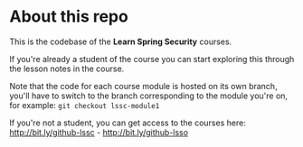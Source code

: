 # About this repo

This is the codebase of the **Learn Spring Security** courses.

If you're already a student of the course you can start exploring this through the lesson notes in the course.

Note that the code for each course module is hosted on its own branch, you'll have to switch to the branch corresponding to the module you're on, for example: `git checkout lssc-module1`

If you're not a student, you can get access to the courses here: http://bit.ly/github-lssc - http://bit.ly/github-lsso
